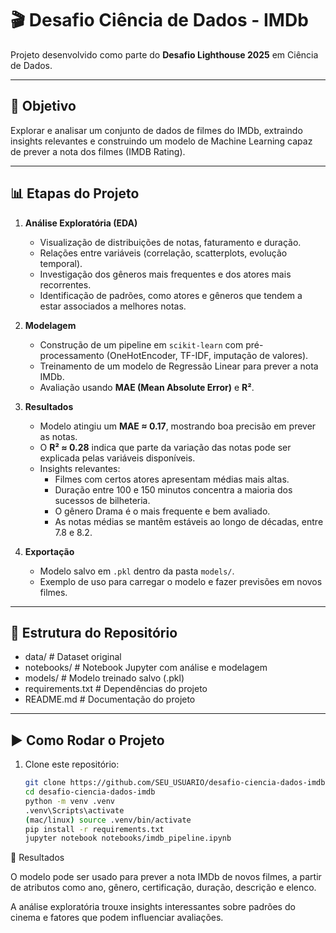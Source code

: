 # 🎬 Desafio Ciência de Dados - IMDb

Projeto desenvolvido como parte do **Desafio Lighthouse 2025** em Ciência de Dados.

---

## 📌 Objetivo
Explorar e analisar um conjunto de dados de filmes do IMDb, extraindo insights relevantes e construindo um modelo de Machine Learning capaz de prever a nota dos filmes (IMDB Rating).

---

## 📊 Etapas do Projeto
1. **Análise Exploratória (EDA)**  
   - Visualização de distribuições de notas, faturamento e duração.  
   - Relações entre variáveis (correlação, scatterplots, evolução temporal).  
   - Investigação dos gêneros mais frequentes e dos atores mais recorrentes.  
   - Identificação de padrões, como atores e gêneros que tendem a estar associados a melhores notas.

2. **Modelagem**  
   - Construção de um pipeline em `scikit-learn` com pré-processamento (OneHotEncoder, TF-IDF, imputação de valores).  
   - Treinamento de um modelo de Regressão Linear para prever a nota IMDb.  
   - Avaliação usando **MAE (Mean Absolute Error)** e **R²**.

3. **Resultados**  
   - Modelo atingiu um **MAE ≈ 0.17**, mostrando boa precisão em prever as notas.  
   - O **R² ≈ 0.28** indica que parte da variação das notas pode ser explicada pelas variáveis disponíveis.  
   - Insights relevantes:  
     - Filmes com certos atores apresentam médias mais altas.  
     - Duração entre 100 e 150 minutos concentra a maioria dos sucessos de bilheteria.  
     - O gênero Drama é o mais frequente e bem avaliado.  
     - As notas médias se mantêm estáveis ao longo de décadas, entre 7.8 e 8.2.

4. **Exportação**  
   - Modelo salvo em `.pkl` dentro da pasta `models/`.  
   - Exemplo de uso para carregar o modelo e fazer previsões em novos filmes.  
---
## 📂 Estrutura do Repositório
   - data/ # Dataset original
   - notebooks/ # Notebook Jupyter com análise e modelagem
   - models/ # Modelo treinado salvo (.pkl)
   - requirements.txt # Dependências do projeto
   - README.md # Documentação do projeto
---

## ▶️ Como Rodar o Projeto

1. Clone este repositório:
   ```bash
   git clone https://github.com/SEU_USUARIO/desafio-ciencia-dados-imdb.git
   cd desafio-ciencia-dados-imdb
   python -m venv .venv
   .venv\Scripts\activate
   (mac/linux) source .venv/bin/activate
   pip install -r requirements.txt
   jupyter notebook notebooks/imdb_pipeline.ipynb
🚀 Resultados

O modelo pode ser usado para prever a nota IMDb de novos filmes, a partir de atributos como ano, gênero, certificação, duração, descrição e elenco.

A análise exploratória trouxe insights interessantes sobre padrões do cinema e fatores que podem influenciar avaliações.
   
